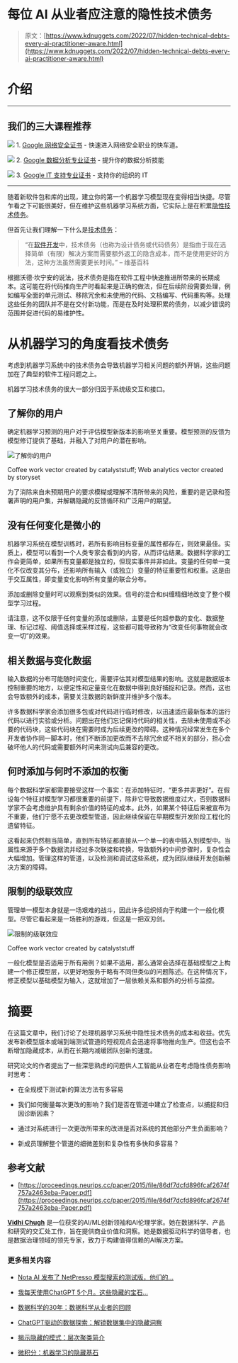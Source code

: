 # 每位 AI 从业者应注意的隐性技术债务

> 原文：[https://www.kdnuggets.com/2022/07/hidden-technical-debts-every-ai-practitioner-aware.html](https://www.kdnuggets.com/2022/07/hidden-technical-debts-every-ai-practitioner-aware.html)

# 介绍

* * *

## 我们的三大课程推荐

![](../Images/0244c01ba9267c002ef39d4907e0b8fb.png) 1\. [Google 网络安全证书](https://www.kdnuggets.com/google-cybersecurity) - 快速进入网络安全职业的快车道。

![](../Images/e225c49c3c91745821c8c0368bf04711.png) 2\. [Google 数据分析专业证书](https://www.kdnuggets.com/google-data-analytics) - 提升你的数据分析技能

![](../Images/0244c01ba9267c002ef39d4907e0b8fb.png) 3\. [Google IT 支持专业证书](https://www.kdnuggets.com/google-itsupport) - 支持你的组织的 IT

* * *

随着新软件包和库的出现，建立你的第一个机器学习模型现在变得相当快捷。尽管乍看之下可能很美好，但在维护这些机器学习系统方面，它实际上是在积累[隐性技术债务](https://proceedings.neurips.cc/paper/2015/file/86df7dcfd896fcaf2674f757a2463eba-Paper.pdf)。

但首先让我们理解一下什么是[技术债务](https://en.wikipedia.org/wiki/Technical_debt)：

> “在[软件开发](https://en.wikipedia.org/wiki/Software_development)中，技术债务（也称为设计债务或代码债务）是指由于现在选择简单（有限）解决方案而需要额外返工的隐含成本，而不是使用更好的方法，这种方法虽然需要更长时间。” – 维基百科

根据沃德·坎宁安的说法，技术债务是指在软件工程中快速推进所带来的长期成本。这可能在将代码推向生产时看起来是正确的做法，但在后续阶段需要处理，例如编写全面的单元测试、移除冗余和未使用的代码、文档编写、代码重构等。处理这些任务的团队并不是在交付新功能，而是在及时处理积累的债务，以减少错误的范围并促进代码的易维护性。

# 从机器学习的角度看技术债务

考虑到机器学习系统中的技术债务会导致机器学习相关问题的额外开销，这些问题加在了典型的软件工程问题之上。

机器学习技术债务的很大一部分归因于系统级交互和接口。

## 了解你的用户

确定机器学习预测的用户对于评估模型新版本的影响至关重要。模型预测的反馈为模型修订提供了基础，并融入了对用户的潜在影响。

![了解你的用户](../Images/bd6739a11b56a7040a8b0c96dcb45156.png)

Coffee work vector created by catalyststuff; Web analytics vector created by storyset

为了消除来自未预期用户的要求模糊或理解不清所带来的风险，重要的是记录和签署声明的用户集，并解耦隐藏的反馈循环和广泛用户的期望。

## 没有任何变化是微小的

机器学习系统在模型训练时，若所有影响目标变量的属性都存在，则效果最佳。实质上，模型可以看到一个人类专家会看到的内容，从而评估结果。数据科学家的工作会更简单，如果所有变量都是独立的，但现实事件并非如此。变量的任何单一变化不仅改变其分布，还影响所有输入（或独立）变量的特征重要性和权重。这是由于交互属性，即变量变化影响所有变量的联合分布。

添加或删除变量时可以观察到类似的效果。信号的混合和纠缠精细地改变了整个模型学习过程。

请注意，这不仅限于任何变量的添加或删除，主要是任何超参数的变化、数据整理、标记过程、阈值选择或采样过程，这些都可能导致称为“改变任何事物就会改变一切”的效果。

## 相关数据与变化数据

输入数据的分布可能随时间变化，需要评估其对模型结果的影响。这就是数据版本控制重要的地方，以便定性和定量变化在数据中得到良好捕捉和记录。然而，这也会导致额外的成本，需要关注数据的新鲜度并维护多个版本。

许多数据科学家会添加很多包或对代码进行临时修改，以迅速适应最新版本的运行代码以进行实验或分析。问题出在他们忘记保持代码的相关性，去除未使用或不必要的代码块，这些代码块在需要时成为后续更改的障碍。这种情况经常发生在多个开发者协作同一脚本时，他们不断添加更改而不去除冗余或不相关的部分，担心会破坏他人的代码或需要额外时间来测试向后兼容的更改。

## 何时添加与何时不添加的权衡

每个数据科学家都需要接受这样一个事实：在添加特征时，“更多并非更好”。在假设每个特征对模型学习都很重要的前提下，除非它导致数据维度过大，否则数据科学家不会考虑维护具有剩余价值的特征的成本。此外，如果某个特征后来被宣布为不重要，他们宁愿不去更改模型管道，因此继续保留在早期模型开发阶段工程化的遗留特征。

这看起来仍然相当简单，直到所有特征都直接从一个单一的表中插入到模型中。当属性来源于多个数据流并经过多次联接和转换，导致额外的中间步骤时，复杂性会大幅增加。管理这样的管道，以及检测和调试这些系统，成为团队继续开发创新解决方案的障碍。

## 限制的级联效应

管理单一模型本身就是一场艰难的战斗，因此许多组织倾向于构建一个一般化模型。尽管它看起来是一场胜利的游戏，但这是一把双刃剑。

![限制的级联效应](../Images/79471a63c4b86b81c2e5ed96e8d98cf9.png)

Coffee work vector created by catalyststuff

一般化模型是否适用于所有用例？如果不适用，那么通常会选择在基础模型之上构建一个修正模型层，以更好地服务于略有不同但类似的问题陈述。在这种情况下，修正模型以基础模型为输入，这就增加了一层依赖关系和额外的分析与监控。

# 摘要

在这篇文章中，我们讨论了处理机器学习系统中隐性技术债务的成本和收益。优先发布新模型版本或端到端测试管道的短视观点会迅速将事物推向生产。但这也会不断增加隐藏成本，从而在长期内减缓团队创新的速度。

研究论文的作者提出了一些深思熟虑的问题供人工智能从业者在考虑隐性债务影响时思考：

+   在全规模下测试新的算法方法有多容易

+   我们如何衡量每次更改的影响？我们是否在管道中建立了检查点，以捕捉和归因诊断因素？

+   通过对系统进行一次更改所带来的改进是否对系统的其他部分产生负面影响？

+   新成员理解整个管道的细微差别和复杂性有多快和多容易？

## 参考文献

+   [https://proceedings.neurips.cc/paper/2015/file/86df7dcfd896fcaf2674f757a2463eba-Paper.pdf](https://proceedings.neurips.cc/paper/2015/file/86df7dcfd896fcaf2674f757a2463eba-Paper.pdf)

**[Vidhi Chugh](https://vidhi-chugh.medium.com/)** 是一位获奖的AI/ML创新领袖和AI伦理学家。她在数据科学、产品和研究的交汇处工作，旨在提供商业价值和洞察。她是数据驱动科学的倡导者，也是数据治理领域的领先专家，致力于构建值得信赖的AI解决方案。

### 更多相关内容

+   [Nota AI 发布了 NetPresso 模型搜索的测试版，他们的…](https://www.kdnuggets.com/2022/04/nota-ai-releases-beta-version-netpresso-model-search-hardwareaware-automl-tool.html)

+   [我每天使用ChatGPT 5个月。这些隐藏的宝石...](https://www.kdnuggets.com/2023/07/used-chatgpt-every-day-5-months-hidden-gems-change-life.html)

+   [数据科学的30年：数据科学从业者的回顾](https://www.kdnuggets.com/30-years-of-data-science-a-review-from-a-data-science-practitioner)

+   [ChatGPT驱动的数据探索：解锁数据集中的隐藏洞察](https://www.kdnuggets.com/2023/07/chatgptpowered-data-exploration-unlock-hidden-insights-dataset.html)

+   [揭示隐藏的模式：层次聚类简介](https://www.kdnuggets.com/unveiling-hidden-patterns-an-introduction-to-hierarchical-clustering)

+   [微积分：机器学习的隐藏基石](https://www.kdnuggets.com/2022/02/mlm-hidden-building-block-machine-learning.html)
